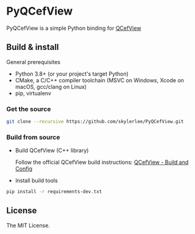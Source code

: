 # PyQCefView

PyQCefView is a simple Python binding for [QCefView](https://github.com/CefView/QCefView)

## Build & install

General prerequisites
- Python 3.8+ (or your project's target Python)
- CMake, a C/C++ compiler toolchain (MSVC on Windows, Xcode on macOS, gcc/clang on Linux)
- pip, virtualenv

### Get the source

```sh
git clone --recursive https://github.com/skylerlee/PyQCefView.git
```

### Build from source

- Build QCefView (C++ library)

  Follow the official QCefView build instructions:
  [QCefView - Build and Config](https://cefview.github.io/QCefView/md_docs_201-_build_and_config.html)

- Install build tools

```sh
pip install -r requirements-dev.txt
```

## License

The MIT License.
